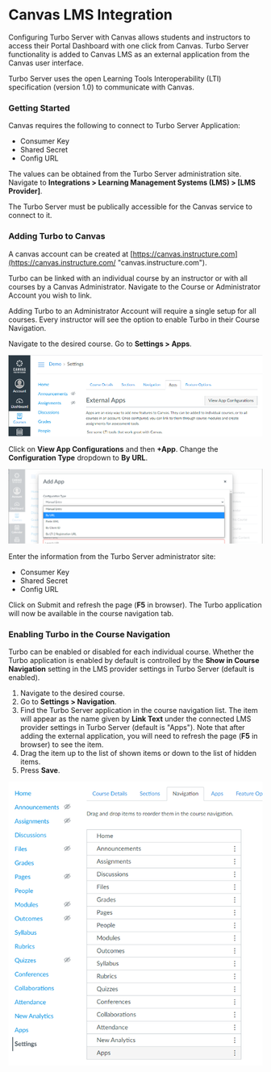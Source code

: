# Canvas LMS Integration

Configuring Turbo Server with Canvas allows students and instructors to access their Portal Dashboard with one click from Canvas. Turbo Server functionality is added to Canvas LMS as an external application from the Canvas user interface.

Turbo Server uses the open Learning Tools Interoperability (LTI) specification (version 1.0) to communicate with Canvas.

### Getting Started

Canvas requires the following to connect to Turbo Server Application:

- Consumer Key
- Shared Secret
- Config URL

The values can be obtained from the Turbo Server administration site. Navigate to **Integrations > Learning Management Systems (LMS) > [LMS Provider]**.

The Turbo Server must be publically accessible for the Canvas service to connect to it.

### Adding Turbo to Canvas

A canvas account can be created at [https://canvas.instructure.com](https://canvas.instructure.com/ "canvas.instructure.com").

Turbo can be linked with an individual course by an instructor or with all courses by a Canvas Administrator. Navigate to the Course or Administrator Account you wish to link.

Adding Turbo to an Administrator Account will require a single setup for all courses. Every instructor will see the option to enable Turbo in their Course Navigation.

Navigate to the desired course. Go to **Settings > Apps**.

![Canvas Apps](/images/canvas-apps.png)

Click on **View App Configurations** and then **+App**. Change the **Configuration Type** dropdown to **By URL**.

![Canvas Add App](/images/canvas-byurl.png)

Enter the information from the Turbo Server administrator site:

- Consumer Key
- Shared Secret
- Config URL

Click on Submit and refresh the page (**F5** in browser). The Turbo application will now be available in the course navigation tab.

### Enabling Turbo in the Course Navigation

Turbo can be enabled or disabled for each individual course. Whether the Turbo application is enabled by default is controlled by the **Show in Course Navigation** setting in the LMS provider settings in Turbo Server (default is enabled).

1. Navigate to the desired course.
2. Go to **Settings > Navigation**.
3. Find the Turbo Server application in the course navigation list. The item will appear as the name given by **Link Text** under the connected LMS provider settings in Turbo Server (default is "Apps"). Note that after adding the external application, you will need to refresh the page (**F5** in browser) to see the item.
4. Drag the item up to the list of shown items or down to the list of hidden items.
5. Press **Save**.

![Canvas Navigation](/images/canvas-navigation.png)
